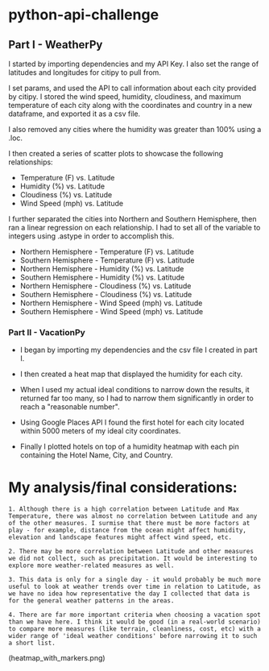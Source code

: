 # python-api-challenge

## Part I - WeatherPy

I started by importing dependencies and my API Key. I also set the range of latitudes and longitudes for citipy to pull from.

I set params, and used the API to call information about each city provided by citipy. I stored the wind speed, humidity, cloudiness, and maximum temperature of each city along with the coordinates and country in a new dataframe, and exported it as a csv file. 

I also removed any cities where the humidity was greater than 100% using a .loc.

I then created a series of scatter plots to showcase the following relationships:

* Temperature (F) vs. Latitude
* Humidity (%) vs. Latitude
* Cloudiness (%) vs. Latitude
* Wind Speed (mph) vs. Latitude

I further separated the cities into Northern and Southern Hemisphere, then ran a linear regression on each relationship. I had to set all of the variable to integers using .astype in order to accomplish this.

* Northern Hemisphere - Temperature (F) vs. Latitude
* Southern Hemisphere - Temperature (F) vs. Latitude
* Northern Hemisphere - Humidity (%) vs. Latitude
* Southern Hemisphere - Humidity (%) vs. Latitude
* Northern Hemisphere - Cloudiness (%) vs. Latitude
* Southern Hemisphere - Cloudiness (%) vs. Latitude
* Northern Hemisphere - Wind Speed (mph) vs. Latitude
* Southern Hemisphere - Wind Speed (mph) vs. Latitude





### Part II - VacationPy


* I began by importing my dependencies and the csv file I created in part I.
* I then created a heat map that displayed the humidity for each city.

* When I used my actual ideal conditions to narrow down the results, it returned far too many, so I had to narrow them significantly in order to reach a "reasonable number". 

* Using Google Places API I found the first hotel for each city located within 5000 meters of my ideal city coordinates.

* Finally I plotted hotels on top of a humidity heatmap with each pin containing the Hotel Name, City, and Country.


# My analysis/final considerations:
    1. Although there is a high correlation between Latitude and Max Temperature, there was almost no correlation between Latitude and any of the other measures. I surmise that there must be more factors at play - for example, distance from the ocean might affect humidity, elevation and landscape features might affect wind speed, etc.
    
    2. There may be more correlation between Latitude and other measures we did not collect, such as precipitation. It would be interesting to explore more weather-related measures as well.
    
    3. This data is only for a single day - it would probably be much more useful to look at weather trends over time in relation to Latitude, as we have no idea how representative the day I collected that data is for the general weather patterns in the areas.
   
    4. There are far more important criteria when choosing a vacation spot than we have here. I think it would be good (in a real-world scenario) to compare more measures (like terrain, cleanliness, cost, etc) with a wider range of 'ideal weather conditions' before narrowing it to such a short list. 


(heatmap_with_markers.png)

